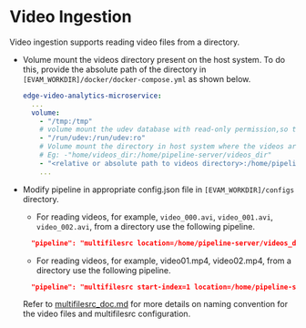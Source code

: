 # Video Ingestion

Video ingestion supports reading video files from a directory.

- Volume mount the videos directory present on the host system. To do this, provide the absolute path of the directory in `[EVAM_WORKDIR]/docker/docker-compose.yml` as shown below.


  ```yaml
  edge-video-analytics-microservice:
    ...
    volume:
      - "/tmp:/tmp"
      # volume mount the udev database with read-only permission,so the USB3 Vision interfaces can be enumerated correctly in the container
      - "/run/udev:/run/udev:ro"
      # Volume mount the directory in host system where the videos are stored onto the container directory system.
      # Eg: -"home/videos_dir:/home/pipeline-server/videos_dir"
      - "<relative or absolute path to videos directory>:/home/pipeline-server/videos_dir"
      ...
  ```

- Modify pipeline in appropriate config.json file in `[EVAM_WORKDIR]/configs` directory.
  -  For reading videos, for example, `video_000.avi`, `video_001.avi`, `video_002.avi`, from a directory use the following pipeline.

    ```json
      "pipeline": "multifilesrc location=/home/pipeline-server/videos_dir/video_%03d.avi name=source ! h264parse ! decodebin ! videoconvert ! video/x-raw,format=RGB ! udfloader name=udfloader ! appsink name=destination"
    ```

  -  For reading videos, for example, video01.mp4, video02.mp4, from a directory use the following pipeline.

    ```json
      "pipeline": "multifilesrc start-index=1 location=/home/pipeline-server/videos_dir/video%02d.mp4 name=source ! decodebin ! videoconvert ! video/x-raw,format=RGB ! udfloader name=udfloader ! appsink name=destination"
    ```

  Refer to [multifilesrc_doc.md](./multifilesrc_doc.md) for more details on naming convention for the video files and multifilesrc configuration.
